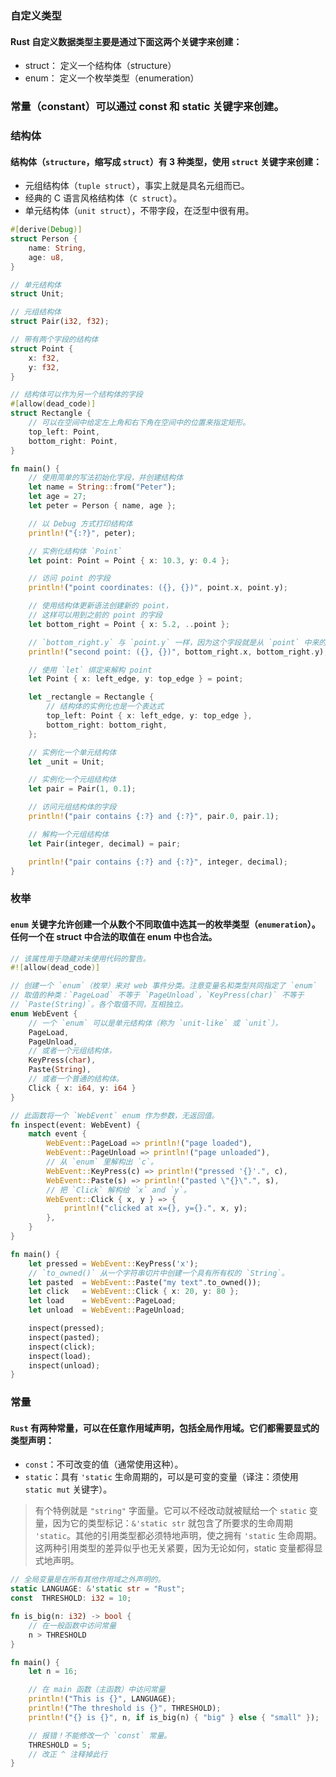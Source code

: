 ### 自定义类型
#### Rust 自定义数据类型主要是通过下面这两个关键字来创建：
- struct： 定义一个结构体（structure）
- enum： 定义一个枚举类型（enumeration）
### 常量（constant）可以通过 const 和 static 关键字来创建。

### 结构体
#### 结构体（`structure`，缩写成 `struct`）有 3 种类型，使用 `struct` 关键字来创建：
- 元组结构体（`tuple struct`），事实上就是具名元组而已。
- 经典的 C 语言风格结构体（`C struct`）。
- 单元结构体（`unit struct`），不带字段，在泛型中很有用。

```rust
#[derive(Debug)]
struct Person {
    name: String,
    age: u8,
}

// 单元结构体
struct Unit;

// 元组结构体
struct Pair(i32, f32);

// 带有两个字段的结构体
struct Point {
    x: f32,
    y: f32,
}

// 结构体可以作为另一个结构体的字段
#[allow(dead_code)]
struct Rectangle {
    // 可以在空间中给定左上角和右下角在空间中的位置来指定矩形。
    top_left: Point,
    bottom_right: Point,
}

fn main() {
    // 使用简单的写法初始化字段，并创建结构体
    let name = String::from("Peter");
    let age = 27;
    let peter = Person { name, age };

    // 以 Debug 方式打印结构体
    println!("{:?}", peter);

    // 实例化结构体 `Point`
    let point: Point = Point { x: 10.3, y: 0.4 };

    // 访问 point 的字段
    println!("point coordinates: ({}, {})", point.x, point.y);

    // 使用结构体更新语法创建新的 point，
    // 这样可以用到之前的 point 的字段
    let bottom_right = Point { x: 5.2, ..point };

    // `bottom_right.y` 与 `point.y` 一样，因为这个字段就是从 `point` 中来的
    println!("second point: ({}, {})", bottom_right.x, bottom_right.y);

    // 使用 `let` 绑定来解构 point
    let Point { x: left_edge, y: top_edge } = point;

    let _rectangle = Rectangle {
        // 结构体的实例化也是一个表达式
        top_left: Point { x: left_edge, y: top_edge },
        bottom_right: bottom_right,
    };

    // 实例化一个单元结构体
    let _unit = Unit;

    // 实例化一个元组结构体
    let pair = Pair(1, 0.1);

    // 访问元组结构体的字段
    println!("pair contains {:?} and {:?}", pair.0, pair.1);

    // 解构一个元组结构体
    let Pair(integer, decimal) = pair;

    println!("pair contains {:?} and {:?}", integer, decimal);
}
```
### 枚举
#### `enum` 关键字允许创建一个从数个不同取值中选其一的枚举类型（`enumeration`）。任何一个在 struct 中合法的取值在 enum 中也合法。
```rust
// 该属性用于隐藏对未使用代码的警告。
#![allow(dead_code)]

// 创建一个 `enum`（枚举）来对 web 事件分类。注意变量名和类型共同指定了 `enum`
// 取值的种类：`PageLoad` 不等于 `PageUnload`，`KeyPress(char)` 不等于
// `Paste(String)`。各个取值不同，互相独立。
enum WebEvent {
    // 一个 `enum` 可以是单元结构体（称为 `unit-like` 或 `unit`），
    PageLoad,
    PageUnload,
    // 或者一个元组结构体，
    KeyPress(char),
    Paste(String),
    // 或者一个普通的结构体。
    Click { x: i64, y: i64 }
}

// 此函数将一个 `WebEvent` enum 作为参数，无返回值。
fn inspect(event: WebEvent) {
    match event {
        WebEvent::PageLoad => println!("page loaded"),
        WebEvent::PageUnload => println!("page unloaded"),
        // 从 `enum` 里解构出 `c`。
        WebEvent::KeyPress(c) => println!("pressed '{}'.", c),
        WebEvent::Paste(s) => println!("pasted \"{}\".", s),
        // 把 `Click` 解构给 `x` and `y`。
        WebEvent::Click { x, y } => {
            println!("clicked at x={}, y={}.", x, y);
        },
    }
}

fn main() {
    let pressed = WebEvent::KeyPress('x');
    // `to_owned()` 从一个字符串切片中创建一个具有所有权的 `String`。
    let pasted  = WebEvent::Paste("my text".to_owned());
    let click   = WebEvent::Click { x: 20, y: 80 };
    let load    = WebEvent::PageLoad;
    let unload  = WebEvent::PageUnload;

    inspect(pressed);
    inspect(pasted);
    inspect(click);
    inspect(load);
    inspect(unload);
}
```

### 常量
#### `Rust` 有两种常量，可以在任意作用域声明，包括全局作用域。它们都需要显式的类型声明：
- `const`：不可改变的值（通常使用这种）。
- `static`：具有 `'static` 生命周期的，可以是可变的变量（译注：须使用 `static mut` 关键字）。

> 有个特例就是 `"string"` 字面量。它可以不经改动就被赋给一个 `static` 变量，因为它的类型标记：`&'static str` 就包含了所要求的生命周期 `'static`。其他的引用类型都必须特地声明，使之拥有 `'static` 生命周期。这两种引用类型的差异似乎也无关紧要，因为无论如何，static 变量都得显式地声明。

```rust
// 全局变量是在所有其他作用域之外声明的。
static LANGUAGE: &'static str = "Rust";
const  THRESHOLD: i32 = 10;

fn is_big(n: i32) -> bool {
    // 在一般函数中访问常量
    n > THRESHOLD
}

fn main() {
    let n = 16;

    // 在 main 函数（主函数）中访问常量
    println!("This is {}", LANGUAGE);
    println!("The threshold is {}", THRESHOLD);
    println!("{} is {}", n, if is_big(n) { "big" } else { "small" });

    // 报错！不能修改一个 `const` 常量。
    THRESHOLD = 5;
    // 改正 ^ 注释掉此行
}
```